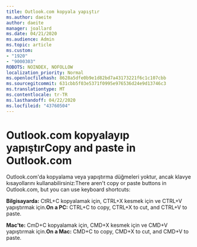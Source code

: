 ```yaml
---
title: Outlook.com kopyala yapıştır
ms.author: daeite
author: daeite
manager: joallard
ms.date: 04/21/2020
ms.audience: Admin
ms.topic: article
ms.custom:
- "1920"
- "9000303"
ROBOTS: NOINDEX, NOFOLLOW
localization_priority: Normal
ms.openlocfilehash: 8628a5dfe0b9e1d82bd7a43173221f6c1c107cbb
ms.sourcegitcommit: 631cbb5f03e5371f0995e976536d24e9d13746c3
ms.translationtype: MT
ms.contentlocale: tr-TR
ms.lasthandoff: 04/22/2020
ms.locfileid: "43760504"
---
```

# <a name="copy-and-paste-in-outlookcom"></a><span data-ttu-id="dd85b-102">Outlook.com kopyalayıp yapıştır</span><span class="sxs-lookup"><span data-stu-id="dd85b-102">Copy and paste in Outlook.com</span></span>

<span data-ttu-id="dd85b-103">Outlook.com'da kopyalama veya yapıştırma düğmeleri yoktur, ancak klavye kısayollarını kullanabilirsiniz:</span><span class="sxs-lookup"><span data-stu-id="dd85b-103">There aren't copy or paste buttons in Outlook.com, but you can use keyboard shortcuts:</span></span>

<span data-ttu-id="dd85b-104">**Bilgisayarda:** CtRL+C kopyalamak için, CTRL+X kesmek için ve CTRL+V yapıştırmak için.</span><span class="sxs-lookup"><span data-stu-id="dd85b-104">**On a PC:** CTRL+C to copy, CTRL+X to cut, and CTRL+V to paste.</span></span>

<span data-ttu-id="dd85b-105">**Mac'te:** CmD+C kopyalamak için, CMD+X kesmek için ve CMD+V yapıştırmak için.</span><span class="sxs-lookup"><span data-stu-id="dd85b-105">**On a Mac:** CMD+C to copy, CMD+X to cut, and CMD+V to paste.</span></span>